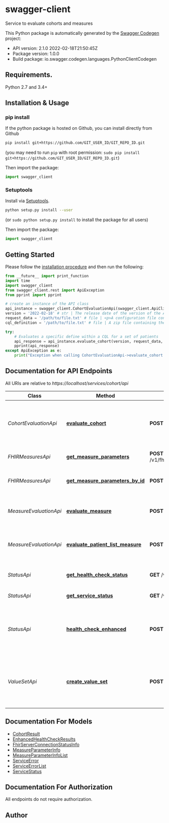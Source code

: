 # swagger-client
Service to evaluate cohorts and measures

This Python package is automatically generated by the [Swagger Codegen](https://github.com/swagger-api/swagger-codegen) project:

- API version: 2.1.0 2022-02-18T21:50:45Z
- Package version: 1.0.0
- Build package: io.swagger.codegen.languages.PythonClientCodegen

## Requirements.

Python 2.7 and 3.4+

## Installation & Usage
### pip install

If the python package is hosted on Github, you can install directly from Github

```sh
pip install git+https://github.com/GIT_USER_ID/GIT_REPO_ID.git
```
(you may need to run `pip` with root permission: `sudo pip install git+https://github.com/GIT_USER_ID/GIT_REPO_ID.git`)

Then import the package:
```python
import swagger_client 
```

### Setuptools

Install via [Setuptools](http://pypi.python.org/pypi/setuptools).

```sh
python setup.py install --user
```
(or `sudo python setup.py install` to install the package for all users)

Then import the package:
```python
import swagger_client
```

## Getting Started

Please follow the [installation procedure](#installation--usage) and then run the following:

```python
from __future__ import print_function
import time
import swagger_client
from swagger_client.rest import ApiException
from pprint import pprint

# create an instance of the API class
api_instance = swagger_client.CohortEvaluationApi(swagger_client.ApiClient(configuration))
version = '2022-02-18' # str | The release date of the version of the API you want to use. Specify dates in YYYY-MM-DD format. (default to 2022-02-18)
request_data = '/path/to/file.txt' # file | <p>A configuration file containing the information needed to process a cohort evaluation request. Two possible FHIR server endoints can be configured <code>dataServerConfig</code> and <code>terminologyServerConfig</code>. Only the <code>dataServerConfig</code> is required. If <code>terminologyServerConfig</code> is not provided, the connection details are assumed to be the same as the <code>dataServerConfig</code> connection.</p><p>The <code>defineToRun</code> will be the specific define of the given CQL to analyze the patients against</code></p><p>The <code>entrypoint</code> will be the cql file containing the define intended to run, as defined by the <code>defineToRun</code></p><p>The <code>patientIds</code> is a comma separated list of patients to run. Supplying a single patient does not need any trailing commas.</p><p>The parameter types and formats are described in detail in the <a href=\"http://alvearie.io/quality-measure-and-cohort-service/#/user-guide/parameter-formats?id=parameter-formats\">user guide</a>.</p><p>The <code>loggingLevel</code> will determine how much and what type of logging to provide. The options are NA, COVERAGE, and TRACE.</p><p>Example Contents:   <pre>{     \"dataServerConfig\": {         \"@class\": \"com.ibm.cohort.fhir.client.config.IBMFhirServerConfig\",         \"endpoint\": \"ENDPOINT\",         \"user\": \"USER\",         \"password\": \"PASSWORD\",         \"logInfo\": [             \"REQUEST_SUMMARY\",             \"RESPONSE_SUMMARY\"         ],         \"tenantId\": \"default\"     },     \"patientIds\": \"PATIENTIDS\",      \"parameters\": {             \"Measurement Period\": {                 \"type\": \"interval\",                 \"start\": {                     \"type\": \"date\",                     \"value\": \"2019-07-04\"                 },                 \"startInclusive\": true,                 \"end\": {                     \"type\": \"date\",                     \"value\": \"2020-07-04\"                 },                 \"endInclusive\": true     },     \"entrypoint\": Test-1.0.0.cql     \"defineToRun\": InitialPopulation     \"loggingLevel\": NA }</pre></p>
cql_definition = '/path/to/file.txt' # file | A zip file containing the cohort definition to run. NOTE: The name of the file must follow the convention [NAME]-[VERSION].zip

try:
    # Evaluates a specific define within a CQL for a set of patients
    api_response = api_instance.evaluate_cohort(version, request_data, cql_definition)
    pprint(api_response)
except ApiException as e:
    print("Exception when calling CohortEvaluationApi->evaluate_cohort: %s\n" % e)

```

## Documentation for API Endpoints

All URIs are relative to *https://localhost/services/cohort/api*

Class | Method | HTTP request | Description
------------ | ------------- | ------------- | -------------
*CohortEvaluationApi* | [**evaluate_cohort**](docs/CohortEvaluationApi.md#evaluate_cohort) | **POST** /v1/cohort-evaluation | Evaluates a specific define within a CQL for a set of patients
*FHIRMeasuresApi* | [**get_measure_parameters**](docs/FHIRMeasuresApi.md#get_measure_parameters) | **POST** /v1/fhir/measure/identifier/{measure_identifier_value}/parameters | Get measure parameters
*FHIRMeasuresApi* | [**get_measure_parameters_by_id**](docs/FHIRMeasuresApi.md#get_measure_parameters_by_id) | **POST** /v1/fhir/measure/{measure_id}/parameters | Get measure parameters by id
*MeasureEvaluationApi* | [**evaluate_measure**](docs/MeasureEvaluationApi.md#evaluate_measure) | **POST** /v1/evaluation | Evaluates a measure bundle for a single patient
*MeasureEvaluationApi* | [**evaluate_patient_list_measure**](docs/MeasureEvaluationApi.md#evaluate_patient_list_measure) | **POST** /v1/evaluation-patient-list | Evaluates a measure bundle for a list of patients
*StatusApi* | [**get_health_check_status**](docs/StatusApi.md#get_health_check_status) | **GET** /v1/status/health_check | Determine if service is running correctly
*StatusApi* | [**get_service_status**](docs/StatusApi.md#get_service_status) | **GET** /v1/status | Get status of service
*StatusApi* | [**health_check_enhanced**](docs/StatusApi.md#health_check_enhanced) | **POST** /v1/status/health_check_enhanced | Get the status of the cohorting service and dependent downstream services
*ValueSetApi* | [**create_value_set**](docs/ValueSetApi.md#create_value_set) | **POST** /v1/valueset | Insert a new value set to the fhir server or, if it already exists, update it in place


## Documentation For Models

 - [CohortResult](docs/CohortResult.md)
 - [EnhancedHealthCheckResults](docs/EnhancedHealthCheckResults.md)
 - [FhirServerConnectionStatusInfo](docs/FhirServerConnectionStatusInfo.md)
 - [MeasureParameterInfo](docs/MeasureParameterInfo.md)
 - [MeasureParameterInfoList](docs/MeasureParameterInfoList.md)
 - [ServiceError](docs/ServiceError.md)
 - [ServiceErrorList](docs/ServiceErrorList.md)
 - [ServiceStatus](docs/ServiceStatus.md)


## Documentation For Authorization

 All endpoints do not require authorization.


## Author



